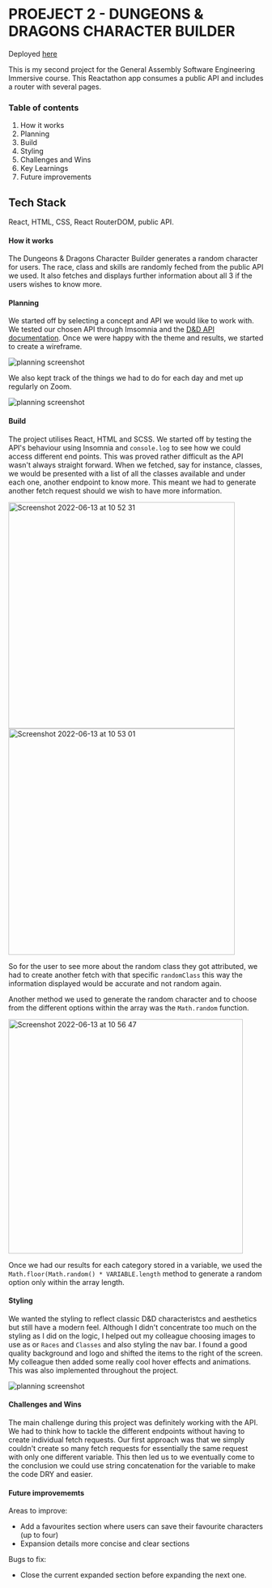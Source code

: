 # PROEJECT 2 - DUNGEONS & DRAGONS CHARACTER BUILDER

Deployed [here](https://dungeons-n-dragons.netlify.app/)

This is my second project for the General Assembly Software Engineering Immersive course. This Reactathon app consumes a public API and includes a router with several pages.


### Table of contents 

1. How it works
2. Planning 
3. Build
4. Styling
5. Challenges and Wins
6. Key Learnings
7. Future improvements

## Tech Stack

React, HTML, CSS, React RouterDOM, public API.

#### How it works

The Dungeons & Dragons Character Builder generates a random character for users. The race, class and skills are randomly feched from the public API we used. It also fetches and displays further information about all 3 if the users wishes to know more.

#### Planning

We started off by selecting a concept and API we would like to work with. We tested our chosen API through Imsomnia and the [D&D API documentation](https://www.dnd5eapi.co/).
Once we were happy with the theme and results, we started to create a wireframe.

![planning screenshot](/src/assets/psuedo.png)

We also kept track of the things we had to do for each day and met up regularly on Zoom. 

![planning screenshot](/src/assets/psuedo2.png)

#### Build

The project utilises React, HTML and SCSS. We started off by testing the API's behaviour using Insomnia and `console.log` to see how we could access different end points. This was proved rather difficult as the API wasn't always straight forward. 
When we fetched, say for instance, classes, we would be presented with a list of all the classes available and under each one, another endpoint to know more. This meant we had to generate another fetch request should we wish to have more information.

<img width="447" alt="Screenshot 2022-06-13 at 10 52 31" src="https://user-images.githubusercontent.com/94257616/173328456-12a799c7-25a8-49de-8ac3-143fa5a48e3c.png">
<img width="447" alt="Screenshot 2022-06-13 at 10 53 01" src="https://user-images.githubusercontent.com/94257616/173328514-495915c7-2d08-44a9-b2c5-1faa81301072.png">

So for the user to see more about the random class they got attributed, we had to create another fetch with that specific `randomClass` this way the information displayed would be accurate and not random again.

Another method we used to generate the random character and to choose from the different options within the array was the `Math.random` function.

<img width="463" alt="Screenshot 2022-06-13 at 10 56 47" src="https://user-images.githubusercontent.com/94257616/173329154-1b6289e9-087d-43e8-9a5b-25789acf18dc.png">

Once we had our results for each category stored in a variable, we used the `Math.floor(Math.random() * VARIABLE.length` method to generate a random option only within the array length.


#### Styling

We wanted the styling to reflect classic D&D characteristcs and aesthetics but still have a modern feel. Although I didn't concentrate too much on the styling as I did on the logic, I helped out my colleague choosing images to use as or `Races` and `Classes` and also styling the nav bar. I found a good quality background and logo and shifted the items to the right of the screen. 
My colleague then added some really cool hover effects and animations. This was also implemented throughout the project. 

![planning screenshot](/src/assets/stylescreen.png)


#### Challenges and Wins

The main challenge during this project was definitely working with the API. We had to think how to tackle the different endpoints without having to create individual fetch requests. Our first approach was that we simply couldn't create so many fetch requests for essentially the same request with only one different variable. This then led us to we eventually come to the conclusion we could use string concatenation for the variable to make the code DRY and easier.


#### Future improvememts 

Areas to improve:

- Add a favourites section where users can save their favourite characters (up to four)
- Expansion details more concise and clear sections

Bugs to fix:

- Close the current expanded section before expanding the next one.
